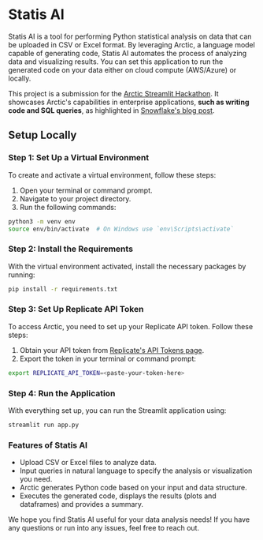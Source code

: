 # Statis AI

Statis AI is a tool for performing Python statistical analysis on data that can be uploaded in CSV or Excel format. By leveraging Arctic, a language model capable of generating code, Statis AI automates the process of analyzing data and visualizing results. You can set this application to run the generated code on your data either on cloud compute (AWS/Azure) or locally.

This project is a submission for the [Arctic Streamlit Hackathon](https://arctic-streamlit-hackathon.devpost.com/?ref_feature=challenge&ref_medium=your-open-hackathons&ref_content=Recently+ended). It showcases Arctic's capabilities in enterprise applications, **such as writing code and SQL queries**, as highlighted in [Snowflake's blog post](https://www.snowflake.com/blog/arctic-open-efficient-foundation-language-models-snowflake/).

## Setup Locally

### Step 1: Set Up a Virtual Environment

To create and activate a virtual environment, follow these steps:

1. Open your terminal or command prompt.
2. Navigate to your project directory.
3. Run the following commands:

```sh
python3 -m venv env
source env/bin/activate  # On Windows use `env\Scripts\activate`
```

### Step 2: Install the Requirements

With the virtual environment activated, install the necessary packages by running:

```sh
pip install -r requirements.txt
```

### Step 3: Set Up Replicate API Token

To access Arctic, you need to set up your Replicate API token. Follow these steps:

1. Obtain your API token from [Replicate's API Tokens page](https://replicate.com/account/api-tokens).
2. Export the token in your terminal or command prompt:

```sh
export REPLICATE_API_TOKEN=<paste-your-token-here>
```

### Step 4: Run the Application

With everything set up, you can run the Streamlit application using:

```sh
streamlit run app.py
```

### Features of Statis AI

- Upload CSV or Excel files to analyze data.
- Input queries in natural language to specify the analysis or visualization you need.
- Arctic generates Python code based on your input and data structure.
- Executes the generated code, displays the results (plots and dataframes) and provides a summary.

We hope you find Statis AI useful for your data analysis needs! If you have any questions or run into any issues, feel free to reach out.
